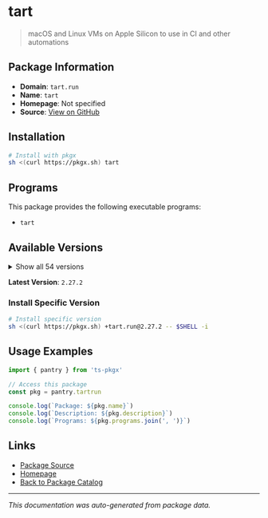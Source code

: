 # tart

> macOS and Linux VMs on Apple Silicon to use in CI and other automations

## Package Information

- **Domain**: `tart.run`
- **Name**: `tart`
- **Homepage**: Not specified
- **Source**: [View on GitHub](https://github.com/pkgxdev/pantry/tree/main/projects/tart.run/package.yml)

## Installation

```bash
# Install with pkgx
sh <(curl https://pkgx.sh) tart
```

## Programs

This package provides the following executable programs:

- `tart`

## Available Versions

<details>
<summary>Show all 54 versions</summary>

- `2.27.2`, `2.27.1`, `2.27.0`, `2.26.1`, `2.26.0`
- `2.25.0`, `2.24.1`, `2.24.0`, `2.23.0`, `2.22.4`
- `2.22.3`, `2.22.2`, `2.22.0`, `2.21.0`, `2.20.2`
- `2.20.1`, `2.20.0`, `2.19.3`, `2.19.2`, `2.19.1`
- `2.19.0`, `2.18.5`, `2.18.4`, `2.18.3`, `2.18.2`
- `2.18.1`, `2.18.0`, `2.17.0`, `2.16.0`, `2.15.0`
- `2.14.0`, `2.13.0`, `2.12.0`, `2.11.1`, `2.11.0`
- `2.10.0`, `2.9.1`, `2.9.0`, `2.8.1`, `2.8.0`
- `2.7.2`, `2.7.1`, `2.7.0`, `2.6.1`, `2.6.0`
- `2.4.4`, `2.4.3`, `2.4.2`, `2.4.1`, `2.4.0`
- `2.3.0`, `2.2.1`, `2.2.0`, `0.38.0`

</details>

**Latest Version**: `2.27.2`

### Install Specific Version

```bash
# Install specific version
sh <(curl https://pkgx.sh) +tart.run@2.27.2 -- $SHELL -i
```

## Usage Examples

```typescript
import { pantry } from 'ts-pkgx'

// Access this package
const pkg = pantry.tartrun

console.log(`Package: ${pkg.name}`)
console.log(`Description: ${pkg.description}`)
console.log(`Programs: ${pkg.programs.join(', ')}`)
```

## Links

- [Package Source](https://github.com/pkgxdev/pantry/tree/main/projects/tart.run/package.yml)
- [Homepage](#)
- [Back to Package Catalog](../package-catalog.md)

---

*This documentation was auto-generated from package data.*
